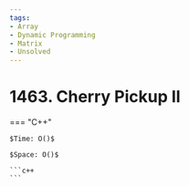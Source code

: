 ```yaml
---
tags:
- Array
- Dynamic Programming
- Matrix
- Unsolved
---
```



# 1463. Cherry Pickup II

=== "C++"

    $Time: O()$

    $Space: O()$

    ```c++
    ```